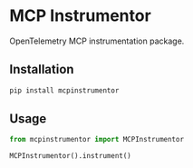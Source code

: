 # MCP Instrumentor

OpenTelemetry MCP instrumentation package.

## Installation

```bash
pip install mcpinstrumentor
```

## Usage

```python
from mcpinstrumentor import MCPInstrumentor

MCPInstrumentor().instrument()
```